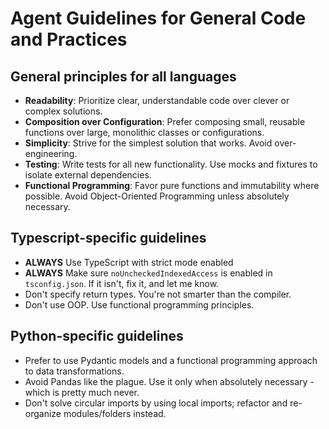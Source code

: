 # Agent Guidelines for General Code and Practices

## General principles for all languages

- **Readability**: Prioritize clear, understandable code over clever or complex solutions.
- **Composition over Configuration**: Prefer composing small, reusable functions over large, monolithic classes or configurations.
- **Simplicity**: Strive for the simplest solution that works. Avoid over-engineering.
- **Testing**: Write tests for all new functionality. Use mocks and fixtures to isolate external dependencies.
- **Functional Programming**: Favor pure functions and immutability where possible. Avoid Object-Oriented Programming unless absolutely necessary.

## Typescript-specific guidelines

- **ALWAYS** Use TypeScript with strict mode enabled
- **ALWAYS** Make sure `noUncheckedIndexedAccess` is enabled in `tsconfig.json`. If it isn't, fix it, and let me know.
- Don't specify return types. You're not smarter than the compiler.
- Don't use OOP. Use functional programming principles.

## Python-specific guidelines

- Prefer to use Pydantic models and a functional programming approach to data transformations.
- Avoid Pandas like the plague. Use it only when absolutely necessary - which is pretty much never.
- Don't solve circular imports by using local imports; refactor and re-organize modules/folders instead.
